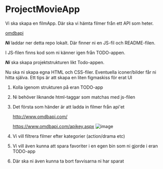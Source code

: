 # ProjectMovieApp

Vi ska skapa en filmApp.
Där ska vi hämta filmer från ett API som heter.

[omdbapi](https://www.omdbapi.com)

_**Ni**_ laddar ner detta repo lokalt.
Där finner ni en JS-fil och README-filen.

I JS-filen finns kod som ni känner igen från TODO-appen.

_**Ni**_ ska skapa projektstrukturen likt Todo-appen.

Nu ska ni skapa egna HTML och CSS-filer. 
Eventuella iconer/bilder får ni hitta själva.
Ett tips är att skapa en liten figmaskiss för erat UI

1. Kolla igenom strukturen på eran TODO-app
2. Ni behöver liknande html-taggar som matchas med js-filen
3. Det första som händer är att ladda in filmer från api'et
  
    http://www.omdbapi.com/
  
    https://www.omdbapi.com/apikey.aspx
    ![image](https://user-images.githubusercontent.com/47057279/208859933-ce6353b7-3f7a-4dc3-82d9-3deb6a91b168.png)

4. Vi vill filtrera filmer efter kategorier (action/drama etc) 
5. Vi vill även kunna att spara favoriter i en egen bin som ni gjorde i eran TODO-app
6. Där ska ni även kunna ta bort favvisarna ni har sparat


  
